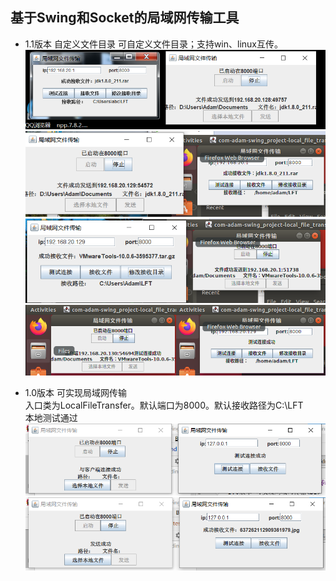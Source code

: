 ## 基于Swing和Socket的局域网传输工具
- 1.1版本 自定义文件目录
可自定义文件目录；支持win、linux互传。
![](./v1.1/win2win.png)
![](./v1.1/win2linux.png)
![](./v1.1/linux2win.png)
![](./v1.1/linux2linux.png)

- 1.0版本 可实现局域网传输<br>
入口类为LocalFileTransfer。默认端口为8000。默认接收路径为C:\LFT<br>
本地测试通过<br>
![](./v1.0/test.png)
![](./v1.0/receive.png)
